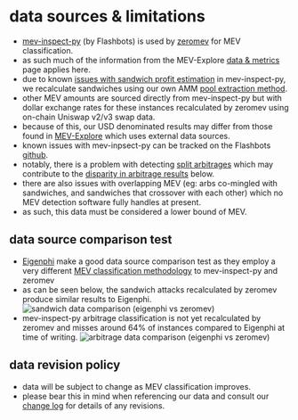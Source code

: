 # data sources & limitations

- [mev-inspect-py](https://github.com/flashbots/mev-inspect-py) (by Flashbots) is used by [zeromev](https://zeromev.org) for MEV classification.
- as such much of the information from the MEV-Explore [data & metrics](https://explore.flashbots.net/data-metrics) page applies here.
- due to known [issues with sandwich profit estimation](https://github.com/flashbots/mev-inspect-py/issues/283) in mev-inspect-py, we recalculate sandwiches using our own AMM [pool extraction method](https://docs.google.com/document/d/1CiVE-ASAjoKdc1V8ed6ABPJUAPsa7ADEB5VmnY1TkvI/edit?usp=sharing).
- other MEV amounts are sourced directly from mev-inspect-py but with dollar exchange rates for these instances recalculated by zeromev using on-chain Uniswap v2/v3 swap data.
- because of this, our USD denominated results may differ from those found in [MEV-Explore](https://explore.flashbots.net/) which uses external data sources.
- known issues with mev-inpsect-py can be tracked on the Flashbots [github](https://github.com/flashbots/mev-inspect-py/issues).
- notably, there is a problem with detecting [split arbitrages](https://github.com/flashbots/mev-inspect-py/issues/220) which may contribute to the [disparity in arbitrage results](#data-source-comparison-test) below.
- there are also issues with overlapping MEV (eg: arbs co-mingled with sandwiches, and sandwiches that crossover with each other) which no MEV detection software fully handles at present.
- as such, this data must be considered a lower bound of MEV.

## data source comparison test

- [Eigenphi](https://eigenphi.io/) make a good data source comparison test as they employ a very different [MEV classification methodology](https://eigenphi-1.gitbook.io/classroom/eigenphis-methodologies/how-eigenphi-identifies-mev/recognizing-atomic-mev-transactions/abstract-approach) to mev-inspect-py and zeromev
- as can be seen below, the sandwich attacks recalculated by zeromev produce similar results to Eigenphi.
![sandwich data comparison (eigenphi vs zeromev)](https://i.imgur.com/mT7nV77.png)
- mev-inspect-py arbitrage classification is not yet recalculated by zeromev and misses around 64% of instances compared to Eigenphi at time of writing.
![arbitrage data comparison (eigenphi vs zeromev)](https://i.imgur.com/Yn0DDvI.png)

## data revision policy

- data will be subject to change as MEV classification improves.
- please bear this in mind when referencing our data and consult our [change log](https://info.zeromev.org/change) for details of any revisions.
